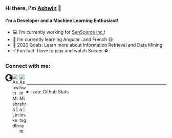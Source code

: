 ### Hi there, I'm [Ashwin](https://ashwin9999.github.io/) 👋

#### I'm a Developer and a Machine Learning Enthusiast!

- 💻 I’m currently working for [SenSource Inc.][work]!
- 🌱 I’m currently learning Angular...and French 😃
- 🥅 2020 Goals: Learn more about Information Retrieval and Data Mining
- ⚡ Fun fact: I love to play and watch Soccer ⚽️

### Connect with me:

[<img align="left" alt="Ashwin Mishra" width="22px" src="https://raw.githubusercontent.com/iconic/open-iconic/master/svg/globe.svg" />][website]
[<img align="left" alt="Ashwin Mishra | LinkedIn" width="22px" src="https://cdn.jsdelivr.net/npm/simple-icons@v3/icons/linkedin.svg" />][linkedin]
[<img align="left" alt="Ashwin Mishra | Instagram" width="22px" src="https://cdn.jsdelivr.net/npm/simple-icons@v3/icons/instagram.svg" />][instagram]

<br />

---

<details>
  <summary>:zap: Github Stats</summary>

  <img align="left" alt="Ashwin's Github Stats" src="https://github-readme-stats.codestackr.vercel.app/api?username=ashwin9999&show_icons=true&hide_border=true&include_all_commits=true&count_private=true&hide_issues=true" />
  
</details>

[website]: https://ashwin9999.github.io/
[work]: https://www.sensourceinc.com/
[instagram]: https://www.instagram.com/__ashwinmishra__/
[linkedin]: https://www.linkedin.com/in/ashwin-mishra/
